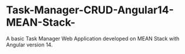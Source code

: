 # Task-Manager-CRUD-Angular14-MEAN-Stack-
A basic Task Manager Web Application developed on MEAN Stack with Angular version 14.
